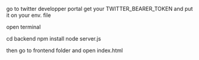 go to twitter developper portal 
get your TWITTER_BEARER_TOKEN and put it on your env. file

open terminal

cd backend
npm install
node server.js


then go to frontend folder and open index.html